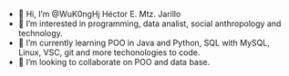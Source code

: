 - 👋 Hi, I’m @WuK0ngHj Héctor E. Mtz. Jarillo
- 👀 I’m interested in programming, data analist, social anthropology and technology.
- 🌱 I’m currently learning POO in Java and Python, SQL with MySQL, Linux, VSC, git and more techonologies to code.
- 💞️ I’m looking to collaborate on POO and data base.


<!---
WuK0ngHj/WuK0ngHj is a ✨ special ✨ repository because its `README.md` (this file) appears on your GitHub profile.
You can click the Preview link to take a look at your changes.
--->
